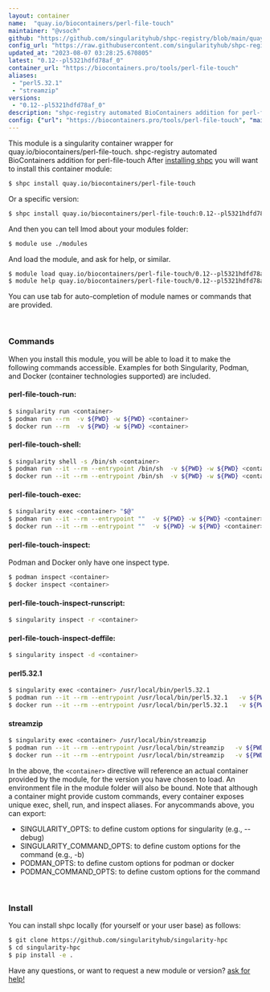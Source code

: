 ```yaml
---
layout: container
name:  "quay.io/biocontainers/perl-file-touch"
maintainer: "@vsoch"
github: "https://github.com/singularityhub/shpc-registry/blob/main/quay.io/biocontainers/perl-file-touch/container.yaml"
config_url: "https://raw.githubusercontent.com/singularityhub/shpc-registry/main/quay.io/biocontainers/perl-file-touch/container.yaml"
updated_at: "2023-08-07 03:28:25.670805"
latest: "0.12--pl5321hdfd78af_0"
container_url: "https://biocontainers.pro/tools/perl-file-touch"
aliases:
 - "perl5.32.1"
 - "streamzip"
versions:
 - "0.12--pl5321hdfd78af_0"
description: "shpc-registry automated BioContainers addition for perl-file-touch"
config: {"url": "https://biocontainers.pro/tools/perl-file-touch", "maintainer": "@vsoch", "description": "shpc-registry automated BioContainers addition for perl-file-touch", "latest": {"0.12--pl5321hdfd78af_0": "sha256:fd6329252eb44637703659a4d4c8f7e18dcd922127deab0d992c184bb3777be5"}, "tags": {"0.12--pl5321hdfd78af_0": "sha256:fd6329252eb44637703659a4d4c8f7e18dcd922127deab0d992c184bb3777be5"}, "docker": "quay.io/biocontainers/perl-file-touch", "aliases": {"perl5.32.1": "/usr/local/bin/perl5.32.1", "streamzip": "/usr/local/bin/streamzip"}}
---
```


This module is a singularity container wrapper for quay.io/biocontainers/perl-file-touch.
shpc-registry automated BioContainers addition for perl-file-touch
After [installing shpc](#install) you will want to install this container module:


```bash
$ shpc install quay.io/biocontainers/perl-file-touch
```

Or a specific version:

```bash
$ shpc install quay.io/biocontainers/perl-file-touch:0.12--pl5321hdfd78af_0
```

And then you can tell lmod about your modules folder:

```bash
$ module use ./modules
```

And load the module, and ask for help, or similar.

```bash
$ module load quay.io/biocontainers/perl-file-touch/0.12--pl5321hdfd78af_0
$ module help quay.io/biocontainers/perl-file-touch/0.12--pl5321hdfd78af_0
```

You can use tab for auto-completion of module names or commands that are provided.

<br>

### Commands

When you install this module, you will be able to load it to make the following commands accessible.
Examples for both Singularity, Podman, and Docker (container technologies supported) are included.

#### perl-file-touch-run:

```bash
$ singularity run <container>
$ podman run --rm  -v ${PWD} -w ${PWD} <container>
$ docker run --rm  -v ${PWD} -w ${PWD} <container>
```

#### perl-file-touch-shell:

```bash
$ singularity shell -s /bin/sh <container>
$ podman run --it --rm --entrypoint /bin/sh  -v ${PWD} -w ${PWD} <container>
$ docker run --it --rm --entrypoint /bin/sh  -v ${PWD} -w ${PWD} <container>
```

#### perl-file-touch-exec:

```bash
$ singularity exec <container> "$@"
$ podman run --it --rm --entrypoint ""  -v ${PWD} -w ${PWD} <container> "$@"
$ docker run --it --rm --entrypoint ""  -v ${PWD} -w ${PWD} <container> "$@"
```

#### perl-file-touch-inspect:

Podman and Docker only have one inspect type.

```bash
$ podman inspect <container>
$ docker inspect <container>
```

#### perl-file-touch-inspect-runscript:

```bash
$ singularity inspect -r <container>
```

#### perl-file-touch-inspect-deffile:

```bash
$ singularity inspect -d <container>
```


#### perl5.32.1

```bash
$ singularity exec <container> /usr/local/bin/perl5.32.1
$ podman run --it --rm --entrypoint /usr/local/bin/perl5.32.1   -v ${PWD} -w ${PWD} <container> -c " $@"
$ docker run --it --rm --entrypoint /usr/local/bin/perl5.32.1   -v ${PWD} -w ${PWD} <container> -c " $@"
```


#### streamzip

```bash
$ singularity exec <container> /usr/local/bin/streamzip
$ podman run --it --rm --entrypoint /usr/local/bin/streamzip   -v ${PWD} -w ${PWD} <container> -c " $@"
$ docker run --it --rm --entrypoint /usr/local/bin/streamzip   -v ${PWD} -w ${PWD} <container> -c " $@"
```



In the above, the `<container>` directive will reference an actual container provided
by the module, for the version you have chosen to load. An environment file in the
module folder will also be bound. Note that although a container
might provide custom commands, every container exposes unique exec, shell, run, and
inspect aliases. For anycommands above, you can export:

 - SINGULARITY_OPTS: to define custom options for singularity (e.g., --debug)
 - SINGULARITY_COMMAND_OPTS: to define custom options for the command (e.g., -b)
 - PODMAN_OPTS: to define custom options for podman or docker
 - PODMAN_COMMAND_OPTS: to define custom options for the command

<br>

### Install

You can install shpc locally (for yourself or your user base) as follows:

```bash
$ git clone https://github.com/singularityhub/singularity-hpc
$ cd singularity-hpc
$ pip install -e .
```

Have any questions, or want to request a new module or version? [ask for help!](https://github.com/singularityhub/singularity-hpc/issues)